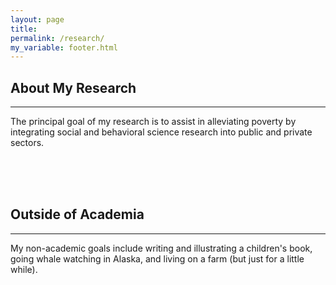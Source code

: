 ```yaml
---
layout: page
title:
permalink: /research/
my_variable: footer.html
---
```


## About My Research
--------------
The principal goal of my research is to assist in alleviating poverty by integrating social and behavioral science research into public and private sectors.


<br> <br> <br>


## Outside of Academia
---------------
My non-academic goals include writing and illustrating a children's book, going whale watching in Alaska, and living on a farm (but just for a little while).
